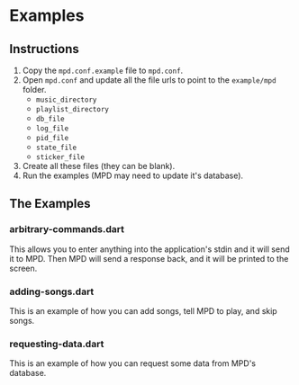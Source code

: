 # Examples

## Instructions

1. Copy the `mpd.conf.example` file to `mpd.conf`.
2. Open `mpd.conf` and update all the file urls to point to the `example/mpd` folder.
	- `music_directory`
	- `playlist_directory`
	- `db_file`
	- `log_file`
	- `pid_file`
	- `state_file`
	- `sticker_file`
3. Create all these files (they can be blank).
4. Run the examples (MPD may need to update it's database).

## The Examples

### arbitrary-commands.dart

This allows you to enter anything into the application's stdin and it will send it to MPD. Then MPD will send a response back, and it will be printed to the screen.

### adding-songs.dart

This is an example of how you can add songs, tell MPD to play, and skip songs.

### requesting-data.dart

This is an example of how you can request some data from MPD's database.